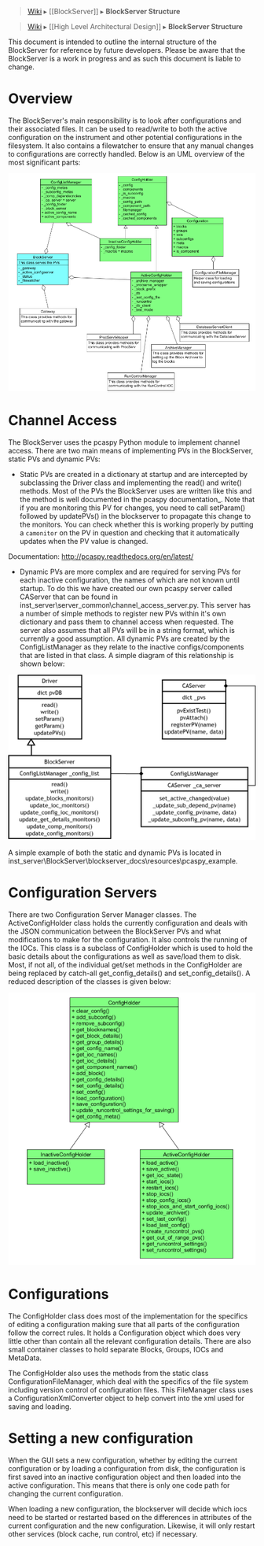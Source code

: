 > [Wiki](Home) ▸ [[BlockServer]] ▸ **BlockServer Structure**

> [Wiki](Home) ▸ [[High Level Architectural Design]] ▸ **BlockServer Structure**

This document is intended to outline the internal structure of the BlockServer for reference by future developers. Please be aware that the BlockServer is a work in progress and as such this document is liable to change.

# Overview

The BlockServer's main responsibility is to look after configurations and their associated files. It can be used to read/write
to both the active configuration on the instrument and other potential configurations in the filesystem. It also contains a
filewatcher to ensure that any manual changes to configurations are correctly handled. Below is an UML overview of the most 
significant parts:

![Full UML](backend_system/blockserver/images/Block-Server-Configuration-Rules/full_uml.png)

# Channel Access

The BlockServer uses the pcaspy Python module to implement channel access. There are two main means of implementing PVs in the
BlockServer, static PVs and dynamic PVs:

* Static PVs are created in a dictionary at startup and are intercepted by subclassing the Driver class and implementing the read()
  and write() methods. Most of the PVs the BlockServer uses are written like this and the method is well documented in the pcaspy 
  documentation_. Note that if you are monitoring this PV for changes, you need to call setParam() followed by updatePVs() in the blockserver to propagate this change to the monitors. You can check whether this is working properly by putting a `camonitor` on the PV in question and checking that it automatically updates when the PV value is changed.

Documentation: http://pcaspy.readthedocs.org/en/latest/

* Dynamic PVs are more complex and are required for serving PVs for each inactive configuration, the names of which are not known
  until startup. To do this we have created our own pcaspy server called CAServer that can be found in 
  inst_server\\server_common\\channel_access_server.py. This server has a number of simple methods to register new PVs within it's own 
  dictionary and pass them to channel access when requested. The server also assumes that all PVs will be in a string format, which is
  currently a good assumption. All dynamic PVs are created by the ConfigListManager as they relate to the inactive configs/components
  that are listed in that class. A simple diagram of this relationship is shown below:

![CA UML](backend_system/blockserver/images/Block-Server-Configuration-Rules/channel_access_uml.png)
   
A simple example of both the static and dynamic PVs is located in inst_server\\BlockServer\\blockserver_docs\\resources\\pcaspy_example.

# Configuration Servers

There are two Configuration Server Manager classes. The ActiveConfigHolder class holds the currently configuration and deals with the JSON communication between the BlockServer PVs and what modifications to make for the configuration. It also controls the running of the IOCs. This class is a subclass of ConfigHolder which is used to hold the basic details about the configurations as well as save/load them to disk. Most, if not all, of the individual get/set methods in the ConfigHolder are being replaced by catch-all get_config_details() and set_config_details(). A reduced description of the classes is given below:

![Config Server UML](backend_system/blockserver/images/Block-Server-Configuration-Rules/config_servers_uml.png)
	
# Configurations

The ConfigHolder class does most of the implementation for the specifics of editing a configuration making sure that all parts of the configuration follow the correct rules. It holds a Configuration object which does very little other than contain all the relevant configuration details. There are also small container classes to hold separate Blocks, Groups, IOCs and MetaData.

The ConfigHolder also uses the methods from the static class ConfigurationFileManager, which deal with the specifics of the file system
including version control of configuration files. This FileManager class uses a ConfigurationXmlConverter object to help convert into 
the xml used for saving and loading.

# Setting a new configuration

When the GUI sets a new configuration, whether by editing the current configuration or by loading a configuration from disk, the configuration is first saved into an inactive configuration object and then loaded into the active configuration. This means that there is only one code path for changing the current configuration.

When loading a new configuration, the blockserver will decide which iocs need to be started or restarted based on the differences in attributes of the current configuration and the new configuration. Likewise, it will only restart other services (block cache, run control, etc) if necessary.
